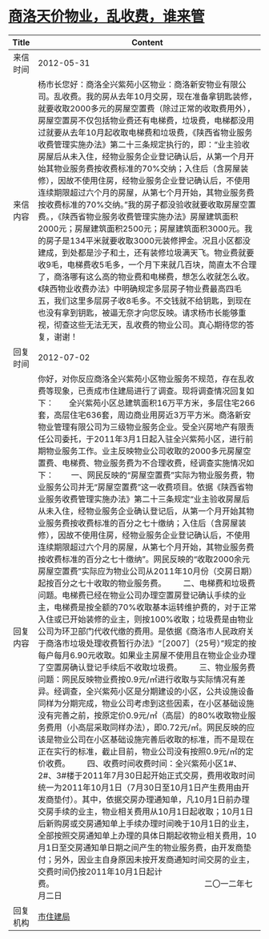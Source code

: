 # <a href="http://www.shangluo.gov.cn/zmhd/ldxxxx.jsp?urltype=leadermail.LeaderMailContentUrl&wbtreeid=1112&leadermailid=1225">商洛天价物业，乱收费，谁来管</a>
|Title|Content|
|:---:|---|
|来信时间|2012-05-31|
|来信内容|杨市长您好：商洛全兴紫苑小区物业：商洛新安物业有限公司。乱收费。我的房从去年10月交房，现在准备拿钥匙装修，就要收取2000多元的房屋空置费（除过正常的收取费用外），房屋空置房不仅包括物业费还有电梯费，垃圾费，电梯都没用过就要从去年10月起收取电梯费和垃圾费，《陕西省物业服务收费管理实施办法》第二十三条规定执行的，即：“业主验收房屋后从未入住，经物业服务企业登记确认后，从第一个月开始其物业服务费按收费标准的70%交纳；入住后（含房屋装修），因故不使用住房，经物业服务企业登记确认后，不使用连续期限超过六个月的房屋，从第七个月开始，其物业服务费按收费标准的70%交纳。”我的房子都没验收就要收取房屋空置费。，《陕西省物业服务收费管理实施办法》房屋建筑面积2000元；房屋建筑面积2500元；房屋建筑面积3000元。我的房子是134平米就要收取3000元装修押金。况且小区都没建成，到处都是沙子和土，还有装修垃圾满天飞。物业费就要收9毛，电梯费收5毛多，一个月下来就几百块，简直太不合理了，商洛哪有这么高的物业费和电梯费，想怎么收就怎么收。《陕西物业收费办法》中明确规定多层房子物业费最高四毛五，我们这里多层房子收8毛多。不交钱就不给钥匙，到现在也没有拿到钥匙，被逼无奈才向您反映。请求杨市长能够重视，彻查这些无法无天，乱收费的物业公司。真心期待您的答复，谢谢！|
|回复时间|2012-07-02|
|回复内容|你好，对你反应商洛全兴紫苑小区物业服务不规范，存在乱收费等现象，已责成市住建局进行了调查。现将调查情况回复如下：       全兴紫苑小区总建筑面积16万平方米，多层住宅266套，高层住宅636套，周边商业用房近3万平方米。商洛新安物业管理有限公司为三级物业服务企业。受全兴房地产有限责任公司委托，于2011年3月1日起入驻全兴紫苑小区，进行前期物业服务工作。业主反映物业公司收取的2000多元房屋空置费、电梯费、物业服务费为不合理收费，经调查实施情况如下：        一、网民反映的“房屋空置费”实际为物业服务费，物业服务公司并无“房屋空置费”这一收费项目。依据《陕西省物业服务收费管理实施办法》第二十三条规定“业主验收房屋后从未入住，经物业服务企业确认登记后，从第一个月开始其物业服务费按收费标准的百分之七十缴纳；入住后（含房屋装修），因故不使用住房，经物业服务企业登记确认后，不使用连续期限超过六个月的房屋，从第七个月开始，其物业服务费按收费标准的百分之七十缴纳”。网民反映的“收取2000余元房屋空置费”实际应为物业公司从2011年10月份（交房日期）起按百分之七十收取的物业服务费。        二、电梯费和垃圾费问题。电梯费已经在物业公司办理空置房登记确认手续的业主，电梯费是按全额的70%收取基本运转维护费的，对于正常入住或已开始装修的业主，则按100%收取；垃圾费是由物业公司为环卫部门代收代缴的费用。是依据《商洛市人民政府关于商洛市垃圾处理收费暂行办法》“［2007］（25号）”规定的按每户每月6.90元收取。如果业主房屋不使用且在物业企业办理了空置房确认登记手续后不收取垃圾费。        三、物业服务费问题：网民反映物业费按0.9元/㎡进行收取与实际情况有差异。经调查，全兴紫苑小区是分期建设的小区，公共设施设备同样为分期完成，物业公司考虑到这些因素，在小区基础设施没有完善之前，按原定价0.9元/㎡（高层）的80%收取物业服务费用（小高层采取同样办法），即0.72元/㎡。网民反映的应该是物业公司在小区基础设施完善后收取的标准，而不是现在正在实行的标准，截止目前，物业公司没有按照0.9元/㎡的定价收费。        四、收费时间收费时间：全兴紫苑小区1#、2#、3#楼于2011年7月30日起开始正式交房，费用收取时间统一为2011年10月1日（7月30日至10月1日产生费用由开发商垫付）。其中，依据交房办理通知单，凡10月1日前办理交房手续的业主，物业相关费用从10月1日起收取；10月1日后新购房或交房通知单上手续办理时间晚于10月1日的业主，全部按照交房通知单上办理的具体日期起收物业相关费用，10月1日至交房通知单日期之间产生的物业服务费，由开发商垫付；另外，因业主自身原因未按开发商通知时间交房的业主，交费时间仍按2011年10月1日起计费。                                                                      二〇一二年七月二日|
|回复机构|<a href="../../categories/agencies/市住建局.md">市住建局</a>|
